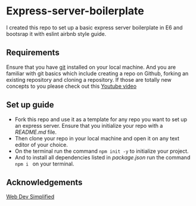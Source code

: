 # Express-server-boilerplate
I created this repo to set up a basic express server boilerplate in E6 and bootsrap it with eslint airbnb style guide.

## Requirements
Ensure that you have [git](https://git-scm.com/) installed on your local machine. And you are familiar with git basics which include creating a repo on Github, forking an existing repository and cloning a repository. If those are totally new concepts to you please check out this [Youtube video](https://www.youtube.com/watch?v=IHaTbJPdB-s&t=79s)

## Set up guide
- Fork this repo and use it as a template for any repo you want to set up an express server. Ensure that you initialize your repo with a _README.md_ file. 
- Then clone your repo in your local machine and open it on any text editor of your choice.
- On the terminal run the command ```npm init -y``` to initialize your project.
- And to install all dependencies listed in _package.json_ run the command ``npm i `` on your terminal.

## Acknowledgements
[Web Dev Simplified](https://www.youtube.com/channel/UCFbNIlppjAuEX4znoulh0Cw)



